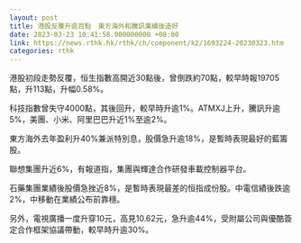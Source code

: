 ```yaml
---
layout: post
title: 港股反覆升逾百點　東方海外和騰訊業績後造好
date: 2023-03-23 10:41:58.000000000 +08:00
link: https://news.rthk.hk/rthk/ch/component/k2/1693224-20230323.htm
categories: rthk
---
```


港股初段走勢反覆，恒生指數高開近30點後，曾倒跌約70點，較早時報19705點，升113點，升幅0.58%。

科技指數曾失守4000點，其後回升，較早時升逾1%。ATMXJ上升，騰訊升逾5%，美團、小米、阿里巴巴升近1%至逾2%。

東方海外去年盈利升40%兼派特別息，股價急升逾18%，是暫時表現最好的藍籌股。

聯想集團升近6%，有報道指，集團與輝達合作研發車載控制器平台。

石藥集團業績後股價急挫近8%，是暫時表現最差的恒指成份股。中電信績後跌逾2%，中移動在業績公布前靠穩。

另外，電視廣播一度升穿10元，高見10.62元，急升逾44%，受附屬公司與優酷簽定合作框架協議帶動，較早時升逾30%。
